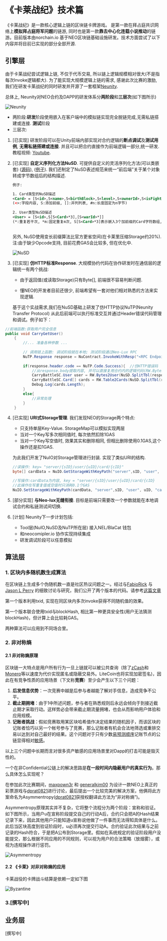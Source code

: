 # 《卡莱战纪》技术篇

《卡莱战纪》是一款核心逻辑上链的区块链卡牌游戏。 是第一款在拜占庭共识网络上**模拟拜占庭将军问题**的链游, 同时也是第一款**靠去中心化连载小说推动**的链游。目前版本由norchain.io 基于NEO区块链基础设施研发。技术方面尝试了以下内容并将目前已实现的部分全部开源.



## 引擎层

由于卡莱战纪尝试逻辑上链, 不仅于代币交易, 所以链上逻辑规模相对很大(不是指每次Invoke逻辑都大). 为了能实现大规模逻辑上链的需求, 感谢此次比赛的激励, 我们在研发卡莱战纪的同时研发并开源了一套框架[Neunity](https://github.com/norchain/Neunity).

总体上, Neunity对NEO合约及DAPP的研发体系分**两阶段**和**三层次**(如下图所示)

![Neunity](pics/Neunity.jpg)

- 两阶段:**研发**阶段使用嵌入在客户端中的模拟链实现完全脱链完成,无需私链搭建或连接. **测试**阶段
- 三层次: 

1. [已实现] 研发阶段可以在Unity前端内部实现对合约逻辑的**断点调试**及**测试用例**, **无需私链搭建或连接**. 并且可以把合约直接作为前端逻辑一部分,统一研发.教程视频: [Youtube](https://youtu.be/vTkNzx403p8). 

2. [已实现] **自定义序列化方法NuSD**. 可提供自定义的灵活序列化方法(可以类嵌套) ([源码](https://github.com/norchain/Neunity/blob/master/Neunity/Neunity/Tools/NUSerialization.cs)), ([例子](https://github.com/norchain/Neunity/blob/master/Samples/SampleUnity/SmartContract/SmartContract/Scripts/SmartContract/SmartContract.cs)). 我们还制定了NuSD表述规范来统一“前后端”关于某个对象转成字节数组后的结构描述. 

   ```xml
   例子:
   
   1. Card类型的NuSD描述
   <Card> = [S<id>,S<name>,S<birthBlock>,S<level>,S<ownerId>,S<isFighting#1>]
   (<>:字段内容, S:添加前缀, []:并列列表, #n:长度固定为n字节)
       
   2. User类型NuSD描述
   <User> = [S<id>,S[S<Card>*3],[S<warId>*]]
   (*:重复若干次, *m:固定重复m次, S[S<Card>*3]表示嵌入3个加前缀的Card字符数组,然后再加前缀)
       
   ```

   另外, NuSD使用变长前缀算法比官方更省空间(在卡莱里压缩Storage约20%). 注:由于缺少Opcode支持, 目前花费GAS会比较多, 但在优化中.

   ![NuSD](pics/NuSD.png)

3. [已实现] **仿HTTP标准Response**. 大规模协约代码在协作研发时在通信层的逻辑统一有两个挑战: 



   * 由于返回值(或读取Storage)只有Byte[], 前端很不容易判断问题. 

   * 懂NEO的开发者目前还很少, 前端希望有一套对他们相对熟悉的方法来实现逻辑. 

   基于这个实战需求,我们在NuSD基础上研发了仿HTTP协议NuTP(Neunity Transfer Protocol) 从此后前端可以执行标准交互并通过Header错误代码管理和调试。例子如下： 

```cs
//前端函数:获取用户完全信息
public void CarryGetUser()
    {
        //... 准备各种参数 ...
    
		// 调用链上函数: 调试阶段就在本地; 测试阶段通过Neo-Lux RPC
        NuTP.Response response = NuContract.InvokeWithResp("<RPC Endpoint>", operation, paras);
		
        if(response.header.code == NuTP.Code.Success){	//仿HTTP错误码
            //从response.body提取内容, 并可以直接复用合约内的逻辑代码(RW.Bytes2User(), RW.Table2Cards()等)
            CarryBattleSC.User user = RW.Bytes2User(NuSD.SplitTbl(response.body,0));
            CarryBattleSC.Card[] cards = RW.Table2Cards(NuSD.SplitTbl(response.body, 1));
            Debug.Log(cards.Length);
        }
        else{
			//异常处理
        }
    }
```



4. [已实现] **URI式Storage管理**. 我们发现NEO的Storage两个特点:

   * 只支持单层Key-Value. StorageMap可以模拟实现两层
   * 当对一个Key写多次相同值时, 每次依然扣除1GAS
   * 当对一个Key写空值时, 效果其实和删除相同, 但相比删除使用0.1GAS,这个操作还是扣1GAS.

   为此我们开发了NuIO对Storage管理进行封装. 实现了类似URI的结构.

   ```cs
   //读操作: key= "server/{sID}/user/{uID}/card/{cID}"
   byte[] cardData = NuIO.GetStorageWithKeyPath("server",sID, "user", uID, "card", cID);
   
   //写操作:cardData为内容, key = "server/{sID}/user/{uID}/card/{cID}
   //此操作在写重复值或空值时只消耗0.1个GAS
   NuIO.SetStorageWithKeyPath(cardData, "server",sID, "user", uID, "card", cID);
   
   
   ```


5. [部分实现] **与Neo-lux无缝衔接**. 目标是前端只需要改一个参数就能在本地调试合约和私链测试间切换.
6. [计划] Neunity下一步计划包括:
   * Tool层(NuIO,NuSD及NuTP所在层) 接入NEL/BlaCat 钱包
   * 和neocomipler.io 协作实现持续集成
   * 研发调试阶段可以任意模拟



## 算法层



### 1. 区块内多随机数生成算法

在区块链上生成多个伪随机数一直是社区热议问题之一。经过与[FabioRick](https://github.com/FabioRick) 与[Jason L Perry](https://medium.com/@ambethia) 的细致讨论与研究，我们公开了两个版本的代码。请参考[这篇文章](https://medium.com/@fabiohcardoso/random-number-at-runtime-neo-smartcontract-60c4e6cb0bb1)

第一个版本利用txid, 实现在同区块内多次invoke获得不同随机值的效果。

第一个版本联合使用txid与blockHash, 相比第一种更具安全性(用户无法猜测blockHash)，但计算上会比较耗GAS。

两种算法可以应用到不同场合里。



### 2. 非对称熵


#### 2.1 非对称熵原理
区块链一大特点是用户所有行为一旦上链就可以被公共查询（除了[zCash](https://z.cash/)和[Monero](http://www.monero.cc/)等以速度为代价实现匿名或隐蔽交易外。LiteCoin也将实现加密签名)，因此在有竞争性质的应用场景（下文称**竞赛**）至少会产生以下三个问题：

1. **后发信息优势**：一次竞赛中越是后参与者越能了解对手信息，造成竞争不公平。
2. **截止期拥堵**：由于1中所述问题，参与者在熟悉规则后永远会倾向于到接近截止期才采取行动。这样势必会带来截止期流量拥堵，也会从而影响用户体验和应用规模。
3. **记账者挑战**：假如竞赛取用某区块哈希值作决定结果的随机因子，而该区块的记账者恰巧以另一个帐号参与了竞赛，那么记账者有机会合法地筛选或重排交易以达到对自己最好的结果。这个问题对于只有少数[易预测顺序](https://github.com/neo-project/neo/blob/b1cf41d60576e13be772e3b180722f50cd6d64bc/neo/Core/Blockchain.cs#L431)记账节点的公链显得相对[敏感](https://github.com/neo-project/neo-plugins/tree/b7bcde5bb7eccad0aeb8dde1832151eee9911334/SimplePolicy)。

以上三个问题中长期而言对很多资产敏感的应用场景里对Dapp的打击可能是毁灭性的。

一个在非Confidential公链上的解决思路是**在一段时间内隐蔽用户的真实行为**。那么具体怎么实现呢？

在参加此次比赛期间，[maxpown3r](https://github.com/maxpown3r) 和 [generalkim00](https://github.com/generalkim00) 为设计一款NEO上真正的彩票游戏与[dprat0821](https://github.com/dprat0821)进行讨论，最后提出一个比较完美的解决方案，他俩将此方案命名为Asymmentropy([dprat0821](https://github.com/dprat0821)获授权翻译此方法为“非对称熵”)。

Asymmentropy原理其实并不复杂，它将整个流程分为两个阶段：宣称和验证。如下图所示，当用户u在宣称阶段提交自己的行动A后，合约只会把A的Hash结果记录下来，因此其他用户只能知道u宣称说他做了一件事而无法得知具体是什么。 此后当区块高度到验证阶段时，u必须再次提交行动A。合约验证此次结果与之前记录的Hash符合，于是把A公布到Storage里。假如在系统规定的验证阶段用户没能提交，那么根据不同应用的不同规则，可以视为用户的合法策略（放烟雾），或视为违规操作进行惩罚。

![Asymmentropy](pics/Asymmentropy.jpg)



#### 2.2 《卡莱》对非对称熵的应用

卡莱战役的卡牌战斗结算是依赖一定如下图

![Byzantine](pics/Byzantine.jpg)

### 3.[撰写中]





## 业务层

[撰写中]
